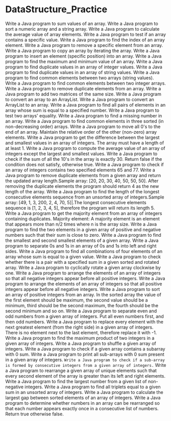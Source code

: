 # DataStructure_Practice
Write a Java program to sum values of an array.
Write a Java program to sort a numeric array and a string array.
Write a Java program to calculate the average value of array elements.
Write a Java program to test if an array contains a specific value.
Write a Java program to find the index of an array element.
Write a Java program to remove a specific element from an array.
Write a Java program to copy an array by iterating the array.
Write a Java program to insert an element (specific position) into an array.
Write a Java program to find the maximum and minimum value of an array.
Write a Java program to find duplicate values in an array of integer values.
Write a Java program to find duplicate values in an array of string values.
Write a Java program to find common elements between two arrays (string values).
Write a Java program to find common elements between two integer arrays.
Write a Java program to remove duplicate elements from an array.
Write a Java program to add two matrices of the same size.
Write a Java program to convert an array to an ArrayList.
Write a Java program to convert an ArrayList to an array.
Write a Java program to find all pairs of elements in an array whose sum is equal to a specified number.
Write a Java program to test two arrays' equality.
Write a Java program to find a missing number in an array.
Write a Java program to find common elements in three sorted (in non-decreasing order) arrays.
Write a Java program to move all 0's to the end of an array. Maintain the relative order of the other (non-zero) array elements.
Write a Java program to get the difference between the largest and smallest values in an array of integers. The array must have a length of at least 1.
Write a Java program to compute the average value of an array of integers except the largest and smallest values.
Write a Java program to check if the sum of all the 10's in the array is exactly 30. Return false if the condition does not satisfy, otherwise true.
Write a Java program to check if an array of integers contains two specified elements 65 and 77.
Write a Java program to remove duplicate elements from a given array and return the updated array length.Sample array: [20, 20, 30, 40, 50, 50, 50]. After removing the duplicate elements the program should return 4 as the new length of the array.
Write a Java program to find the length of the longest consecutive elements sequence from an unsorted array of integers.Sample array: [49, 1, 3, 200, 2, 4, 70, 5]|.The longest consecutive elements sequence is [1, 2, 3, 4, 5], therefore the program will return its length 5.
Write a Java program to get the majority element from an array of integers containing duplicates. Majority element: A majority element is an element that appears more than n/2 times where n is the array size.
Write a Java program to find the two elements in a given array of positive and negative numbers such that their sum is close to zero.
Write a Java program to find the smallest and second smallest elements of a given array.
Write a Java program to separate 0s and 1s in an array of 0s and 1s into left and right sides.
Write a Java program to find all combinations of four elements of an array whose sum is equal to a given value.
Write a Java program to check whether there is a pair with a specified sum in a given sorted and rotated array.
Write a Java program to cyclically rotate a given array clockwise by one.
Write a Java program to arrange the elements of an array of integers so that all negative integers appear before all positive integers.
Write a Java program to arrange the elements of an array of integers so that all positive integers appear before all negative integers.
Write a Java program to sort an array of positive integers from an array. In the sorted array the value of the first element should be maximum, the second value should be a minimum, third should be the second maximum, the fourth should be the second minimum and so on.
Write a Java program to separate even and odd numbers from a given array of integers. Put all even numbers first, and then odd numbers.
Write a Java program to replace every element with the next greatest element (from the right side) in a given array of integers. There is no element next to the last element, therefore replace it with -1. 
Write a Java program to find the maximum product of two integers in a given array of integers.
Write a Java program to shuffle a given array of integers.
Write a Java program to check if a given array contains a subarray with 0 sum.
Write a Java program to print all sub-arrays with 0 sum present in a given array of integers.
``Write a Java program to check if a sub-array is formed by consecutive integers from a given array of integers.``
Write a Java program to rearrange a given array of unique elements such that every second element of the array is greater than its left and right elements.
Write a Java program to find the largest number from a given list of non-negative integers.
Write a Java program to find all triplets equal to a given sum in an unsorted array of integers.
Write a Java program to calculate the largest gap between sorted elements of an array of integers.
Write a Java program to determine whether numbers in an array can be rearranged so that each number appears exactly once in a consecutive list of numbers. Return true otherwise false.